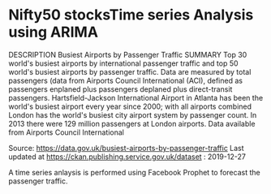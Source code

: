 # Nifty50 stocksTime series Analysis using ARIMA
DESCRIPTION
Busiest Airports by Passenger Traffic
SUMMARY
Top 30 world's busiest airports by international passenger traffic and top 50 world's busiest airports by passenger traffic. Data are measured by total passengers (data from Airports Council International (ACI), defined as passengers enplaned plus passengers deplaned plus direct-transit passengers. Hartsfield-Jackson International Airport in Atlanta has been the world's busiest airport every year since 2000; with all airports combined London has the world's busiest city airport system by passenger count. In 2013 there were 129 million passengers at London airports. Data available from Airports Council International

Source: https://data.gov.uk/busiest-airports-by-passenger-traffic
Last updated at https://ckan.publishing.service.gov.uk/dataset : 2019-12-27

A time series anlaysis is performed using Facebook Prophet to forecast the passenger traffic.
